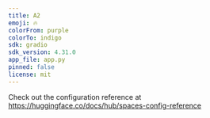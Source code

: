 ```yaml
---
title: A2
emoji: 🔥
colorFrom: purple
colorTo: indigo
sdk: gradio
sdk_version: 4.31.0
app_file: app.py
pinned: false
license: mit
---
```


Check out the configuration reference at https://huggingface.co/docs/hub/spaces-config-reference
